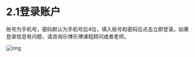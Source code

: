 # 2.1登录账户

账号为手机号，密码默认为手机号后4位，填入账号和密码后点击立即登录。如果登录信息有问题，请咨询乐博乐博课程顾问或者老师。

![img](https://gblobscdn.gitbook.com/assets%2F-M765RyKk30nBu9TRBCA%2F-M767GtLp9knOsi0IqvV%2F-M76Ky9Q26Ej3tZGXPgg%2F18.png?alt=media&token=473fc40a-da4e-4233-9b35-b667b52cc797)